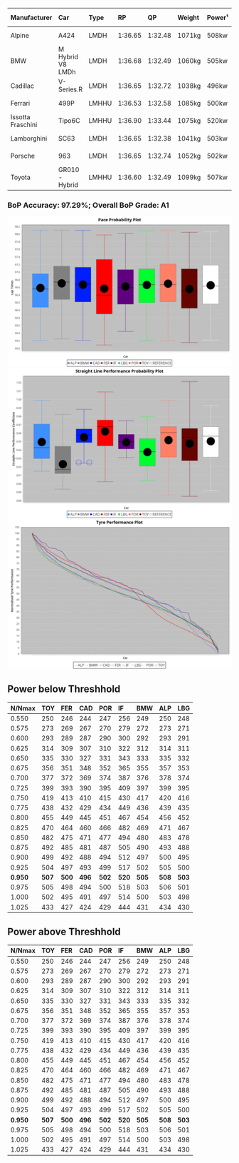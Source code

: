 |Manufacturer|Car|Type|RP|QP|Weight|Power¹|Threshhold|PINC|Power²|E/Stint|AVG Vmax|FDS|RDLC|L/Stint|BOP-Grade|ModelAccuracy|ModelPoints|Match%|
|:-|:-|:-|:-|:-|:-|:-|:-|:-|:-|:-|:-|:-|:-|:-|:-|:-|:-|:-|
|Alpine|A424|LMDH|1:36.65|1:32.48|1071kg|508kw|210.0kph|0%|508kw|903MJ|289.34kph-308.20kph|-|0.99|37|~A1|81.46%|523|100.00%|
|BMW|M Hybrid V8 LMDh|LMDH|1:36.68|1:32.49|1060kg|505kw|210.0kph|0%|505kw|891MJ|285.89kph-307.53kph|-|1.01|37|~A1|98.60%|1690|100.00%|
|Cadillac|V-Series.R|LMDH|1:36.65|1:32.72|1038kg|496kw|210.0kph|0%|496kw|871MJ|285.19kph-307.53kph|-|1.02|37|~A1|98.38%|1765|97.91%|
|Ferrari|499P|LMHHU|1:36.53|1:32.58|1085kg|500kw|210.0kph|0%|500kw|885MJ|287.62kph-308.12kph|190kph|1.01|37|~A1|92.24%|2247|97.67%|
|Issotta Fraschini|Tipo6C|LMHHU|1:36.90|1:33.44|1075kg|520kw|210.0kph|0%|520kw|922MJ|291.72kph-301.47kph|190kph|1.04|37|+B1|66.67%|96|86.19%|
|Lamborghini|SC63|LMDH|1:36.65|1:32.38|1041kg|503kw|210.0kph|0%|503kw|884MJ|288.19kph-304.92kph|-|1.05|37|~A1|96.77%|419|96.54%|
|Porsche|963|LMDH|1:36.65|1:32.74|1052kg|502kw|210.0kph|0%|502kw|887MJ|286.66kph-308.16kph|-|1.01|37|~A1|96.81%|5438|100.00%|
|Toyota|GR010 - Hybrid|LMHHU|1:36.60|1:32.49|1099kg|507kw|210.0kph|0%|507kw|903MJ|285.08kph-314.29kph|190kph|1.00|37|~A1|86.04%|1751|100.00%|

### BoP Accuracy: 97.29%; Overall BoP Grade: A1
![PACECHART](./IMG/ACOMETHOD.png)
![STRAIGHTLINEPERFORMANCECHART](./IMG/ACOMETHOD_sp.png)
![TYREPERFORMANCECHART](./IMG/ACOMETHOD_tw.png)

## Power below Threshhold
|N/Nmax|TOY|FER|CAD|POR|IF|BMW|ALP|LBG|
|:-|:-|:-|:-|:-|:-|:-|:-|:-|
|0.550|250|246|244|247|256|249|250|248|
|0.575|273|269|267|270|279|272|273|271|
|0.600|293|289|287|290|300|292|293|291|
|0.625|314|309|307|310|322|312|314|311|
|0.650|335|330|327|331|343|333|335|332|
|0.675|356|351|348|352|365|355|357|353|
|0.700|377|372|369|374|387|376|378|374|
|0.725|399|393|390|395|409|397|399|395|
|0.750|419|413|410|415|430|417|420|416|
|0.775|438|432|429|434|449|436|439|435|
|0.800|455|449|445|451|467|454|456|452|
|0.825|470|464|460|466|482|469|471|467|
|0.850|482|475|471|477|494|480|483|478|
|0.875|492|485|481|487|505|490|493|488|
|0.900|499|492|488|494|512|497|500|495|
|0.925|504|497|493|499|517|502|505|500|
|**0.950**|**507**|**500**|**496**|**502**|**520**|**505**|**508**|**503**|
|0.975|505|498|494|500|518|503|506|501|
|1.000|502|495|491|497|514|500|503|498|
|1.025|433|427|424|429|444|431|434|430|

## Power above Threshhold
|N/Nmax|TOY|FER|CAD|POR|IF|BMW|ALP|LBG|
|:-|:-|:-|:-|:-|:-|:-|:-|:-|
|0.550|250|246|244|247|256|249|250|248|
|0.575|273|269|267|270|279|272|273|271|
|0.600|293|289|287|290|300|292|293|291|
|0.625|314|309|307|310|322|312|314|311|
|0.650|335|330|327|331|343|333|335|332|
|0.675|356|351|348|352|365|355|357|353|
|0.700|377|372|369|374|387|376|378|374|
|0.725|399|393|390|395|409|397|399|395|
|0.750|419|413|410|415|430|417|420|416|
|0.775|438|432|429|434|449|436|439|435|
|0.800|455|449|445|451|467|454|456|452|
|0.825|470|464|460|466|482|469|471|467|
|0.850|482|475|471|477|494|480|483|478|
|0.875|492|485|481|487|505|490|493|488|
|0.900|499|492|488|494|512|497|500|495|
|0.925|504|497|493|499|517|502|505|500|
|**0.950**|**507**|**500**|**496**|**502**|**520**|**505**|**508**|**503**|
|0.975|505|498|494|500|518|503|506|501|
|1.000|502|495|491|497|514|500|503|498|
|1.025|433|427|424|429|444|431|434|430|
